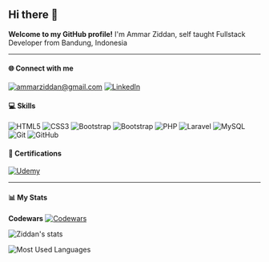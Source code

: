 ## Hi there 👋
**Welcome to my GitHub profile!**
I'm Ammar Ziddan, self taught Fullstack Developer from Bandung, Indonesia

***

#### 🌐 Connect with me
[![ammarziddan@gmail.com](https://img.shields.io/badge/Gmail-D14836?style=for-the-badge&logo=gmail&logoColor=white)](mailto:ammarziddan@gmail.com) [![LinkedIn](https://img.shields.io/badge/LinkedIn-0077B5?style=for-the-badge&logo=linkedin&logoColor=white)](https://www.linkedin.com/in/ammar-ziddan-33954a248/)

#### 💻 Skills
![HTML5](https://img.shields.io/badge/HTML5-E34F26?style=for-the-badge&logo=html5&logoColor=white) ![CSS3](https://img.shields.io/badge/css3-%231572B6.svg?style=for-the-badge&logo=css3&logoColor=white) ![Bootstrap](https://img.shields.io/badge/JavaScript-323330?style=for-the-badge&logo=javascript&logoColor=F7DF1E) ![Bootstrap](https://img.shields.io/badge/bootstrap-%238511FA.svg?style=for-the-badge&logo=bootstrap&logoColor=white) ![PHP](https://img.shields.io/badge/php-%23777BB4.svg?style=for-the-badge&logo=php&logoColor=white) ![Laravel](https://img.shields.io/badge/laravel-%23FF2D20.svg?style=for-the-badge&logo=laravel&logoColor=white) ![MySQL](https://img.shields.io/badge/mysql-4479A1.svg?style=for-the-badge&logo=mysql&logoColor=white) ![Git](https://img.shields.io/badge/git-%23F05033.svg?style=for-the-badge&logo=git&logoColor=white) ![GitHub](https://img.shields.io/badge/github-%23121011.svg?style=for-the-badge&logo=github&logoColor=white)

#### 📜 Certifications
[![Udemy](https://img.shields.io/badge/Udemy-EC5252?style=for-the-badge&logo=Udemy&logoColor=white)](https://www.udemy.com/user/ammar-ziddan/)

***

#### 📊 My Stats


**Codewars**
[![Codewars](https://www.codewars.com/users/ammarziddan/badges/small)](https://www.codewars.com/users/ammarziddan)

![Ziddan's stats](https://github-readme-stats.vercel.app/api?username=ammarziddan&show_icons=true&theme=merko)

![Most Used Languages](https://github-readme-stats.vercel.app/api/top-langs/?username=ammarziddan&theme=dark&hide_border=false&include_all_commits=true&count_private=true&layout=compact)